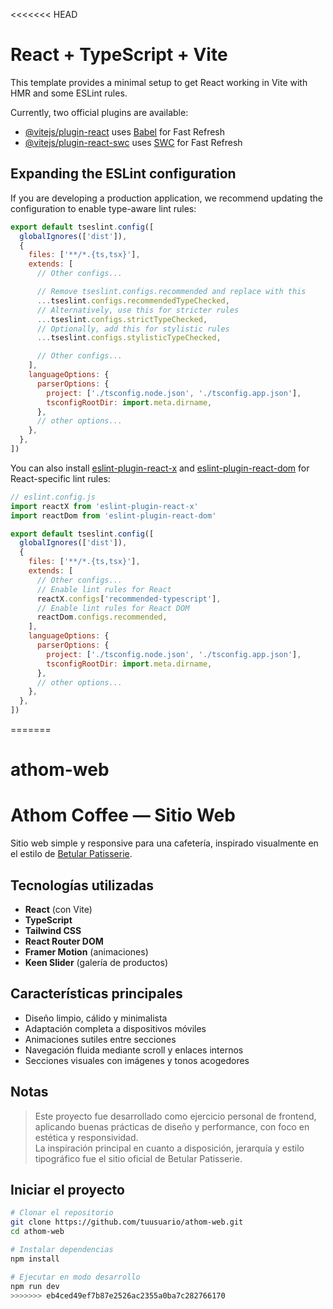 <<<<<<< HEAD
# React + TypeScript + Vite

This template provides a minimal setup to get React working in Vite with HMR and some ESLint rules.

Currently, two official plugins are available:

- [@vitejs/plugin-react](https://github.com/vitejs/vite-plugin-react/blob/main/packages/plugin-react) uses [Babel](https://babeljs.io/) for Fast Refresh
- [@vitejs/plugin-react-swc](https://github.com/vitejs/vite-plugin-react/blob/main/packages/plugin-react-swc) uses [SWC](https://swc.rs/) for Fast Refresh

## Expanding the ESLint configuration

If you are developing a production application, we recommend updating the configuration to enable type-aware lint rules:

```js
export default tseslint.config([
  globalIgnores(['dist']),
  {
    files: ['**/*.{ts,tsx}'],
    extends: [
      // Other configs...

      // Remove tseslint.configs.recommended and replace with this
      ...tseslint.configs.recommendedTypeChecked,
      // Alternatively, use this for stricter rules
      ...tseslint.configs.strictTypeChecked,
      // Optionally, add this for stylistic rules
      ...tseslint.configs.stylisticTypeChecked,

      // Other configs...
    ],
    languageOptions: {
      parserOptions: {
        project: ['./tsconfig.node.json', './tsconfig.app.json'],
        tsconfigRootDir: import.meta.dirname,
      },
      // other options...
    },
  },
])
```

You can also install [eslint-plugin-react-x](https://github.com/Rel1cx/eslint-react/tree/main/packages/plugins/eslint-plugin-react-x) and [eslint-plugin-react-dom](https://github.com/Rel1cx/eslint-react/tree/main/packages/plugins/eslint-plugin-react-dom) for React-specific lint rules:

```js
// eslint.config.js
import reactX from 'eslint-plugin-react-x'
import reactDom from 'eslint-plugin-react-dom'

export default tseslint.config([
  globalIgnores(['dist']),
  {
    files: ['**/*.{ts,tsx}'],
    extends: [
      // Other configs...
      // Enable lint rules for React
      reactX.configs['recommended-typescript'],
      // Enable lint rules for React DOM
      reactDom.configs.recommended,
    ],
    languageOptions: {
      parserOptions: {
        project: ['./tsconfig.node.json', './tsconfig.app.json'],
        tsconfigRootDir: import.meta.dirname,
      },
      // other options...
    },
  },
])
```
=======
# athom-web
# Athom Coffee — Sitio Web

Sitio web simple y responsive para una cafetería, inspirado visualmente en el estilo de [Betular Patisserie](https://www.betular.com).

## Tecnologías utilizadas

- **React** (con Vite)  
- **TypeScript**  
- **Tailwind CSS**  
- **React Router DOM**  
- **Framer Motion** (animaciones)  
- **Keen Slider** (galería de productos)

## Características principales

- Diseño limpio, cálido y minimalista
- Adaptación completa a dispositivos móviles
- Animaciones sutiles entre secciones
- Navegación fluida mediante scroll y enlaces internos
- Secciones visuales con imágenes y tonos acogedores

## Notas

> Este proyecto fue desarrollado como ejercicio personal de frontend, aplicando buenas prácticas de diseño y performance, con foco en estética y responsividad.  
> La inspiración principal en cuanto a disposición, jerarquía y estilo tipográfico fue el sitio oficial de Betular Patisserie.

##  Iniciar el proyecto

```bash
# Clonar el repositorio
git clone https://github.com/tuusuario/athom-web.git
cd athom-web

# Instalar dependencias
npm install

# Ejecutar en modo desarrollo
npm run dev
>>>>>>> eb4ced49ef7b87e2526ac2355a0ba7c282766170
